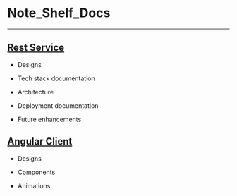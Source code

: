 # Note_Shelf_Docs

---

## [Rest Service](./rest-service/rest-service.md)

- Designs

- Tech stack documentation

- Architecture

- Deployment documentation

- Future enhancements


## [Angular Client](./angular-client/angular-client.md)

- Designs

- Components

- Animations

